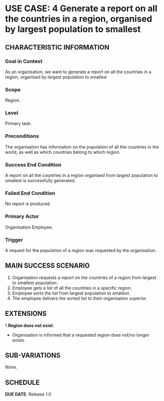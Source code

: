 # USE CASE: 4 Generate a report on all the countries in a region, organised by largest population to smallest

## CHARACTERISTIC INFORMATION

### Goal in Context

As an organisation, we want to generate a report on all the countries in a region, organised by largest population to smallest

### Scope

Region.

### Level

Primary task.

### Preconditions

The organisation has information on the population of all the countries in the world, as well as which countries belong to which region.

### Success End Condition

A report on all the countries in a region organised from largest population to smallest is successfully generated.

### Failed End Condition

No report is produced.

### Primary Actor

Organisation Employee.

### Trigger

A request for the population of a region was requested by the organisation.

## MAIN SUCCESS SCENARIO

1. Organisation requests a report on the countries of a region from largest to smallest population.
2. Employee gets a list of all the countries in a specific region.
3. Employee sorts the list from largest population to smallest.
4. The employee delivers the sorted list to their organisation superior.

## EXTENSIONS

1.**Region does not exist**:
- Organisation is informed that a requested region does not/no longer exists.

## SUB-VARIATIONS

None.

## SCHEDULE

**DUE DATE**: Release 1.0